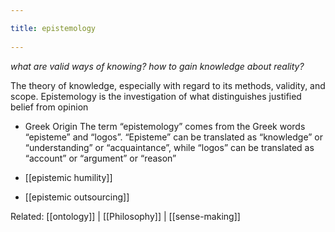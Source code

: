 ```yaml
---
title: epistemology 
---
```

*what are valid ways of knowing?*
*how to gain knowledge about reality?*

The theory of knowledge, especially with regard to its methods, validity, and scope. Epistemology is the investigation of what distinguishes justified belief from opinion

- Greek Origin
The term “epistemology” comes from the Greek words “episteme” and “logos”. “Episteme” can be translated as “knowledge” or “understanding” or “acquaintance”, while “logos” can be translated as “account” or “argument” or “reason”


- [[epistemic humility]]
- [[epistemic outsourcing]]


Related: [[ontology]] | [[Philosophy]] | [[sense-making]]
